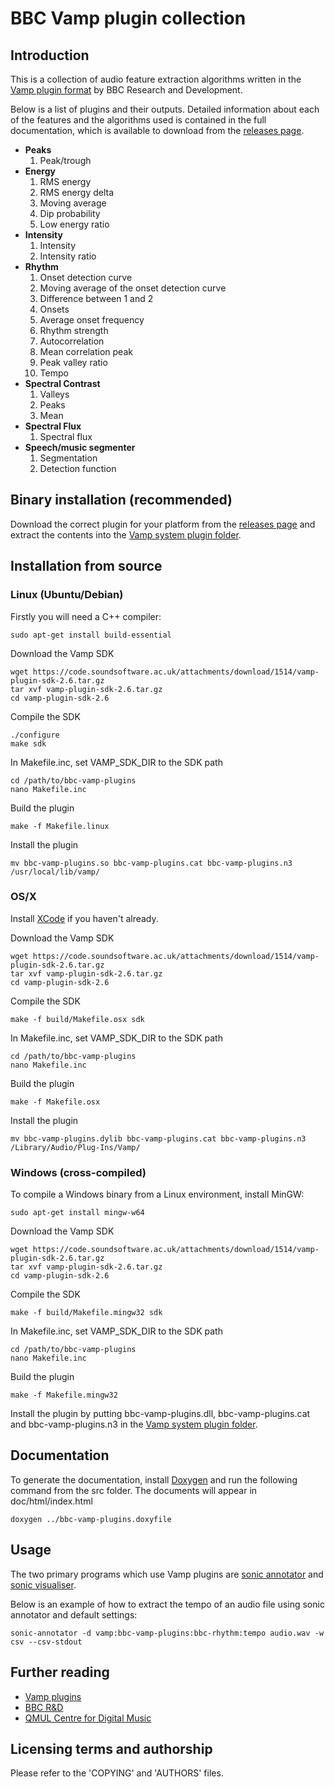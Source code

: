 BBC Vamp plugin collection
===

## Introduction

This is a collection of audio feature extraction algorithms written in the
[Vamp plugin format](http://vamp-plugins.org) by BBC Research and Development.

Below is a list of plugins and their outputs. Detailed information about each
of the features and the algorithms used is contained in the full documentation,
which is available to download from the [releases
page](https://github.com/bbcrd/bbc-vamp-plugins/releases).

* __Peaks__
  1. Peak/trough
* __Energy__
  1. RMS energy
  1. RMS energy delta
  1. Moving average
  1. Dip probability
  1. Low energy ratio
* __Intensity__
  1. Intensity
  1. Intensity ratio
* __Rhythm__
  1. Onset detection curve
  1. Moving average of the onset detection curve
  1. Difference between 1 and 2
  1. Onsets
  1. Average onset frequency
  1. Rhythm strength
  1. Autocorrelation
  1. Mean correlation peak
  1. Peak valley ratio
  1. Tempo
* __Spectral Contrast__
  1. Valleys
  1. Peaks
  1. Mean
* __Spectral Flux__
  1. Spectral flux
* __Speech/music segmenter__
  1. Segmentation
  1. Detection function

## Binary installation (recommended)
Download the correct plugin for your platform from the [releases
page](https://github.com/bbcrd/bbc-vamp-plugins/releases) and extract the
contents into the [Vamp system plugin
folder](http://vamp-plugins.org/download.html#install).

## Installation from source

### Linux (Ubuntu/Debian)

Firstly you will need a C++ compiler:

    sudo apt-get install build-essential

Download the Vamp SDK

    wget https://code.soundsoftware.ac.uk/attachments/download/1514/vamp-plugin-sdk-2.6.tar.gz
    tar xvf vamp-plugin-sdk-2.6.tar.gz
    cd vamp-plugin-sdk-2.6

Compile the SDK

    ./configure
    make sdk

In Makefile.inc, set VAMP\_SDK\_DIR to the SDK path

    cd /path/to/bbc-vamp-plugins
    nano Makefile.inc

Build the plugin

    make -f Makefile.linux

Install the plugin

    mv bbc-vamp-plugins.so bbc-vamp-plugins.cat bbc-vamp-plugins.n3 /usr/local/lib/vamp/

### OS/X

Install [XCode](http://developer.apple.com/xcode/) if you haven't already.

Download the Vamp SDK

    wget https://code.soundsoftware.ac.uk/attachments/download/1514/vamp-plugin-sdk-2.6.tar.gz
    tar xvf vamp-plugin-sdk-2.6.tar.gz
    cd vamp-plugin-sdk-2.6

Compile the SDK

    make -f build/Makefile.osx sdk

In Makefile.inc, set VAMP\_SDK\_DIR to the SDK path

    cd /path/to/bbc-vamp-plugins
    nano Makefile.inc

Build the plugin

    make -f Makefile.osx

Install the plugin

    mv bbc-vamp-plugins.dylib bbc-vamp-plugins.cat bbc-vamp-plugins.n3 /Library/Audio/Plug-Ins/Vamp/

### Windows (cross-compiled)

To compile a Windows binary from a Linux environment, install MinGW:

    sudo apt-get install mingw-w64

Download the Vamp SDK

    wget https://code.soundsoftware.ac.uk/attachments/download/1514/vamp-plugin-sdk-2.6.tar.gz
    tar xvf vamp-plugin-sdk-2.6.tar.gz
    cd vamp-plugin-sdk-2.6

Compile the SDK

    make -f build/Makefile.mingw32 sdk

In Makefile.inc, set VAMP\_SDK\_DIR to the SDK path

    cd /path/to/bbc-vamp-plugins
    nano Makefile.inc

Build the plugin

    make -f Makefile.mingw32

Install the plugin by putting bbc-vamp-plugins.dll, bbc-vamp-plugins.cat and
bbc-vamp-plugins.n3 in the [Vamp system plugin
folder](http://vamp-plugins.org/download.html#install).

## Documentation

To generate the documentation, install [Doxygen](http://www.doxygen.org) and
run the following command from the src folder. The documents will appear in
doc/html/index.html

    doxygen ../bbc-vamp-plugins.doxyfile

## Usage

The two primary programs which use Vamp plugins are
[sonic annotator](http://www.omras2.org/sonicannotator) and
[sonic visualiser](http://www.sonicvisualiser.org/).

Below is an example of how to extract the tempo of an audio file using sonic
annotator and default settings:

    sonic-annotator -d vamp:bbc-vamp-plugins:bbc-rhythm:tempo audio.wav -w csv --csv-stdout

## Further reading

* [Vamp plugins](http://vamp-plugins.org)
* [BBC R&D](http://www.bbc.co.uk/rd)
* [QMUL Centre for Digital Music](http://www.elec.qmul.ac.uk/digitalmusic/)

## Licensing terms and authorship

Please refer to the 'COPYING' and 'AUTHORS' files.
